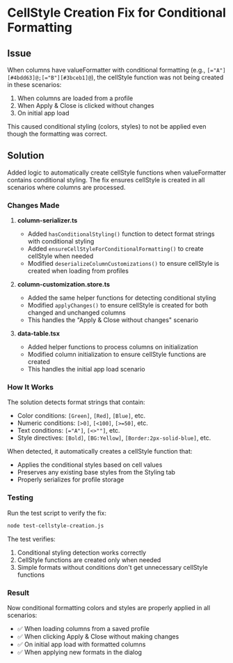 # CellStyle Creation Fix for Conditional Formatting

## Issue
When columns have valueFormatter with conditional formatting (e.g., `[="A"][#4bdd63]@;[="B"][#3bceb1]@`), the cellStyle function was not being created in these scenarios:
1. When columns are loaded from a profile
2. When Apply & Close is clicked without changes  
3. On initial app load

This caused conditional styling (colors, styles) to not be applied even though the formatting was correct.

## Solution
Added logic to automatically create cellStyle functions when valueFormatter contains conditional styling. The fix ensures cellStyle is created in all scenarios where columns are processed.

### Changes Made

1. **column-serializer.ts**
   - Added `hasConditionalStyling()` function to detect format strings with conditional styling
   - Added `ensureCellStyleForConditionalFormatting()` to create cellStyle when needed
   - Modified `deserializeColumnCustomizations()` to ensure cellStyle is created when loading from profiles

2. **column-customization.store.ts**
   - Added the same helper functions for detecting conditional styling
   - Modified `applyChanges()` to ensure cellStyle is created for both changed and unchanged columns
   - This handles the "Apply & Close without changes" scenario

3. **data-table.tsx**
   - Added helper functions to process columns on initialization
   - Modified column initialization to ensure cellStyle functions are created
   - This handles the initial app load scenario

### How It Works

The solution detects format strings that contain:
- Color conditions: `[Green]`, `[Red]`, `[Blue]`, etc.
- Numeric conditions: `[>0]`, `[<100]`, `[>=50]`, etc.
- Text conditions: `[="A"]`, `[<>""]`, etc.
- Style directives: `[Bold]`, `[BG:Yellow]`, `[Border:2px-solid-blue]`, etc.

When detected, it automatically creates a cellStyle function that:
- Applies the conditional styles based on cell values
- Preserves any existing base styles from the Styling tab
- Properly serializes for profile storage

### Testing

Run the test script to verify the fix:
```bash
node test-cellstyle-creation.js
```

The test verifies:
1. Conditional styling detection works correctly
2. CellStyle functions are created only when needed
3. Simple formats without conditions don't get unnecessary cellStyle functions

### Result
Now conditional formatting colors and styles are properly applied in all scenarios:
- ✅ When loading columns from a saved profile
- ✅ When clicking Apply & Close without making changes
- ✅ On initial app load with formatted columns
- ✅ When applying new formats in the dialog